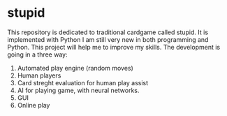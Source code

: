 stupid
======

This repository is dedicated to traditional cardgame called stupid. It is implemented with Python
I am still very new in both programming and Python. This project will help me to improve my skills.
The development is going in a three way:

1. Automated play engine (random moves)
2. Human players
3. Card streght evaluation for human play assist
4. AI for playing game, with neural networks.
5. GUI
6. Online play
